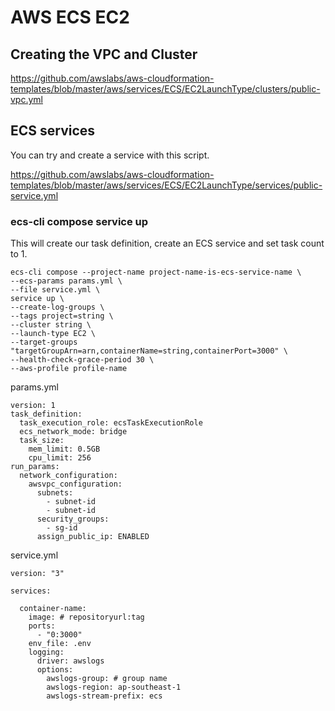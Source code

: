 <!-- Space: DOS -->
<!-- Parent: Create -->

# AWS ECS EC2

## Creating the VPC and Cluster

https://github.com/awslabs/aws-cloudformation-templates/blob/master/aws/services/ECS/EC2LaunchType/clusters/public-vpc.yml

## ECS services

You can try and create a service with this script. 

https://github.com/awslabs/aws-cloudformation-templates/blob/master/aws/services/ECS/EC2LaunchType/services/public-service.yml

### ecs-cli compose service up
This will create our task definition, create an ECS service and set task count to 1.

```
ecs-cli compose --project-name project-name-is-ecs-service-name \
--ecs-params params.yml \
--file service.yml \
service up \
--create-log-groups \
--tags project=string \
--cluster string \
--launch-type EC2 \
--target-groups "targetGroupArn=arn,containerName=string,containerPort=3000" \
--health-check-grace-period 30 \
--aws-profile profile-name
```

params.yml
```
version: 1
task_definition:
  task_execution_role: ecsTaskExecutionRole
  ecs_network_mode: bridge
  task_size:
    mem_limit: 0.5GB
    cpu_limit: 256
run_params:
  network_configuration:
    awsvpc_configuration:
      subnets:
        - subnet-id
        - subnet-id
      security_groups:
        - sg-id
      assign_public_ip: ENABLED

```

service.yml
```
version: "3"

services:

  container-name:
    image: # repositoryurl:tag
    ports:
      - "0:3000"
    env_file: .env
    logging:
      driver: awslogs
      options:
        awslogs-group: # group name
        awslogs-region: ap-southeast-1
        awslogs-stream-prefix: ecs

```
